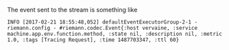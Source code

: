 
The event sent to the stream is something like

`INFO [2017-02-21 18:55:48,052] defaultEventExecutorGroup-2-1 - riemann.config - #riemann.codec.Event{:host vervaine, :service machine.app.env.function.method, :state nil, :description nil, :metric 1.0, :tags [Tracing Request], :time 1487703347, :ttl 60}`

